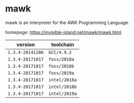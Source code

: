 # mawk

mawk is an interpreter for the AWK Programming Language.

*homepage*: <https://invisible-island.net/mawk/mawk.html>

version | toolchain
--------|----------
``1.3.4-20141206`` | ``GCC/4.9.2``
``1.3.4-20171017`` | ``foss/2018a``
``1.3.4-20171017`` | ``foss/2018b``
``1.3.4-20171017`` | ``foss/2019a``
``1.3.4-20171017`` | ``intel/2018a``
``1.3.4-20171017`` | ``intel/2018b``
``1.3.4-20171017`` | ``intel/2019a``

